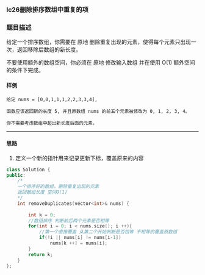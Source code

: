### lc26删除排序数组中重复的项

### 题目描述
给定一个排序数组，你需要在 原地 删除重复出现的元素，使得每个元素只出现一次，返回移除后数组的新长度。

不要使用额外的数组空间，你必须在 原地 修改输入数组 并在使用 O(1) 额外空间的条件下完成。

#### 样例

```
给定 nums = [0,0,1,1,1,2,2,3,3,4],

函数应该返回新的长度 5, 并且原数组 nums 的前五个元素被修改为 0, 1, 2, 3, 4。

你不需要考虑数组中超出新长度后面的元素。

```

----------
#### 思路
1. 定义一个新的指针用来记录更新下标，覆盖原来的内容
```c++
class Solution {
public:
    /*
    一个排序好的数组，删除重复出现的元素
    返回数组长度 空间O(1)
    */
    int removeDuplicates(vector<int>& nums) {
        
        int k = 0;
        //数组排序 判断前后两个元素是否相等
        for(int i = 0; i < nums.size(); i ++){
            //第一个直接覆盖 从第二个开始判断是否相等 不相等的覆盖原数组
            if(!i || nums[i] != nums[i-1])
                nums[k ++] = nums[i];
        }
        return k;
    }
};
```